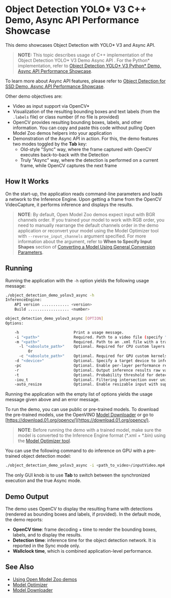 # Object Detection YOLO* V3 C++ Demo, Async API Performance Showcase

This demo showcases Object Detection with YOLO* V3 and Async API.

> **NOTE:** This topic describes usage of C++ implementation of the Object Detection YOLO* V3 Demo Async API . For the Python* implementation, refer to [Object Detection YOLO* V3 Python* Demo, Async API Performance Showcase](https://github.com/opencv/open_model_zoo/tree/master/demos/object_detection_demo_yolov3_async/README.md).

To learn more about Async API features, please refer to [Object Detection for SSD Demo, Async API Performance Showcase](https://github.com/opencv/open_model_zoo/tree/master/demos/object_detection_demo_ssd_async/README.md).

Other demo objectives are:
* Video as input support via OpenCV*
* Visualization of the resulting bounding boxes and text labels (from the `.labels` file) or class number (if no file is provided)
* OpenCV provides resulting bounding boxes, labels, and other information.
You can copy and paste this code without pulling Open Model Zoo demos helpers into your application
* Demonstration of the Async API in action. For this, the demo features two modes toggled by the **Tab** key:
    -  Old-style "Sync" way, where the frame captured with OpenCV executes back-to-back with the Detection
    -  Truly "Async" way, where the detection is performed on a current frame, while OpenCV captures the next frame

## How It Works

On the start-up, the application reads command-line parameters and loads a network to the Inference
Engine. Upon getting a frame from the OpenCV VideoCapture, it performs inference and displays the results.

> **NOTE**: By default, Open Model Zoo demos expect input with BGR channels order. If you trained your model to work with RGB order, you need to manually rearrange the default channels order in the demo application or reconvert your model using the Model Optimizer tool with `--reverse_input_channels` argument specified. For more information about the argument, refer to **When to Specify Input Shapes** section of [Converting a Model Using General Conversion Parameters](https://docs.openvinotoolkit.org/latest/_docs_MO_DG_prepare_model_convert_model_Converting_Model_General.html).

## Running

Running the application with the <code>-h</code> option yields the following usage message:
```sh
./object_detection_demo_yolov3_async -h
InferenceEngine:
    API version ............ <version>
    Build .................. <number>

object_detection_demo_yolov3_async [OPTION]
Options:

    -h                        Print a usage message.
    -i "<path>"               Required. Path to a video file (specify "cam" to work with camera).
    -m "<path>"               Required. Path to an .xml file with a trained model.
      -l "<absolute_path>"    Optional. Required for CPU custom layers. Absolute path to a shared library with the layers implementation.
          Or
      -c "<absolute_path>"    Optional. Required for GPU custom kernels. Absolute path to the .xml file with the kernels description.
    -d "<device>"             Optional. Specify a target device to infer on (CPU, GPU). The demo will look for a suitable plugin for the specified device
    -pc                       Optional. Enable per-layer performance report.
    -r                        Optional. Output inference results raw values showing.
    -t                        Optional. Probability threshold for detections.
    -iou_t                    Optional. Filtering intersection over union threshold for overlapping boxes.
    -auto_resize              Optional. Enable resizable input with support of ROI crop and auto resize.
```

Running the application with the empty list of options yields the usage message given above and an error message.

To run the demo, you can use public or pre-trained models. To download the pre-trained models, use the OpenVINO [Model Downloader](https://github.com/opencv/open_model_zoo/tree/master/model_downloader) or go to [https://download.01.org/opencv/](https://download.01.org/opencv/).

> **NOTE**: Before running the demo with a trained model, make sure the model is converted to the Inference Engine format (\*.xml + \*.bin) using the [Model Optimizer tool](https://docs.openvinotoolkit.org/latest/_docs_MO_DG_Deep_Learning_Model_Optimizer_DevGuide.html).

You can use the following command to do inference on GPU with a pre-trained object detection model:
```sh
./object_detection_demo_yolov3_async -i <path_to_video>/inputVideo.mp4 -m <path_to_model>/yolo_v3.xml -d GPU
```

The only GUI knob is to use **Tab** to switch between the synchronized execution and the true Async mode.

## Demo Output

The demo uses OpenCV to display the resulting frame with detections (rendered as bounding boxes and labels, if provided).
In the default mode, the demo reports:
* **OpenCV time**: frame decoding + time to render the bounding boxes, labels, and to display the results.
* **Detection time**: inference time for the object detection network. It is reported in the Sync mode only.
* **Wallclock time**, which is combined application-level performance.

## See Also
* [Using Open Model Zoo demos](https://github.com/opencv/open_model_zoo/tree/master/demos/README.md)
* [Model Optimizer](https://docs.openvinotoolkit.org/latest/_docs_MO_DG_Deep_Learning_Model_Optimizer_DevGuide.html)
* [Model Downloader](https://github.com/opencv/open_model_zoo/tree/master/model_downloader)
